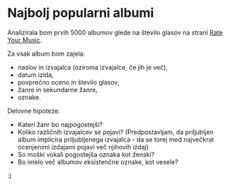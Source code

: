 # Najbolj popularni albumi

Analizirala bom prvih 5000 albumov glede na število glasov na strani
[Rate Your Music](https://rateyourmusic.com/charts/popular/album/all-time/exc:live,archival/).

Za vsak album bom zajela:
* naslov in izvajalca (oziroma izvajalce, če jih je več),
* datum izida,
* povprečno oceno in število glasov,
* žanre in sekundarne žanre,
* oznake.

Delovne hipoteze: 
* Kateri žanr bo najpogostejši?
* Koliko različnih izvajalcev se pojavi? (Predpostavljam, da priljubljen album implicira priljubljenega izvajalca - da se torej med največkrat ocenjenimi izdajami pojavi več njihovih izdaj)
* So moški vokali pogostejša oznaka kot ženski?
* Bo imelo več albumov eksistenčne oznake, kot vesele?

:)
